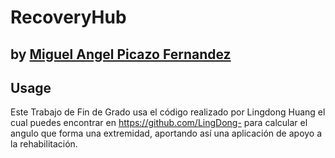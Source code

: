 # RecoveryHub
## by [Miguel Angel Picazo Fernandez](https://github.com/miguelAngel299)

## Usage
Este Trabajo de Fin de Grado usa el código realizado por Lingdong Huang el cual puedes encontrar en https://github.com/LingDong- para calcular el angulo que forma una extremidad, aportando así una aplicación de apoyo a la rehabilitación.